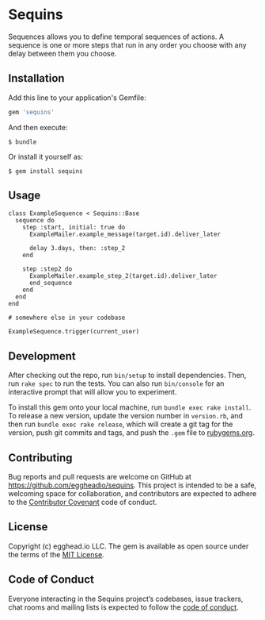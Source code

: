 # Sequins

Sequences allows you to define temporal sequences of actions.
A sequence is one or more steps that run in any order you choose with any delay between them you choose.

## Installation

Add this line to your application's Gemfile:

```ruby
gem 'sequins'
```

And then execute:

    $ bundle

Or install it yourself as:

    $ gem install sequins

## Usage

```
class ExampleSequence < Sequins::Base
  sequence do
    step :start, initial: true do
      ExampleMailer.example_message(target.id).deliver_later

      delay 3.days, then: :step_2
    end

    step :step2 do
      ExampleMailer.example_step_2(target.id).deliver_later
      end_sequence
    end
  end
end

# somewhere else in your codebase

ExampleSequence.trigger(current_user)
```

## Development

After checking out the repo, run `bin/setup` to install dependencies. Then, run `rake spec` to run the tests. You can also run `bin/console` for an interactive prompt that will allow you to experiment.

To install this gem onto your local machine, run `bundle exec rake install`. To release a new version, update the version number in `version.rb`, and then run `bundle exec rake release`, which will create a git tag for the version, push git commits and tags, and push the `.gem` file to [rubygems.org](https://rubygems.org).

## Contributing

Bug reports and pull requests are welcome on GitHub at https://github.com/eggheadio/sequins. This project is intended to be a safe, welcoming space for collaboration, and contributors are expected to adhere to the [Contributor Covenant](http://contributor-covenant.org) code of conduct.

## License

Copyright (c) egghead.io LLC. The gem is available as open source under the terms of the [MIT License](https://opensource.org/licenses/MIT).

## Code of Conduct

Everyone interacting in the Sequins project’s codebases, issue trackers, chat rooms and mailing lists is expected to follow the [code of conduct](https://github.com/eggheadio/sequins/blob/master/CODE_OF_CONDUCT.md).
